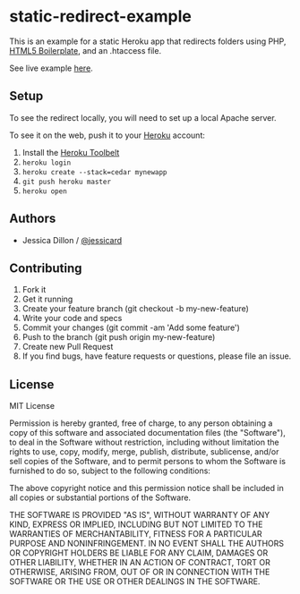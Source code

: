 static-redirect-example
======================

This is an example for a static Heroku app that redirects folders using PHP, [HTML5 Boilerplate](http://html5boilerplate.com/), and an .htaccess file.

See live example [here](http://static-redirect-example.herokuapp.com/).


## Setup

To see the redirect locally, you will need to set up a local Apache server.

To see it on the web, push it to your [Heroku](http://heroku.com) account:

1. Install the [Heroku Toolbelt](https://toolbelt.heroku.com/)
1. `heroku login`
1. `heroku create --stack=cedar mynewapp`
1. `git push heroku master`
1. `heroku open`


## Authors

  * Jessica Dillon / [@jessicard](//www.github.com/jessicard)


## Contributing

1. Fork it
1. Get it running
1. Create your feature branch (git checkout -b my-new-feature)
1. Write your code and specs
1. Commit your changes (git commit -am 'Add some feature')
1. Push to the branch (git push origin my-new-feature)
1. Create new Pull Request
1. If you find bugs, have feature requests or questions, please file an issue.


## License

MIT License

Permission is hereby granted, free of charge, to any person obtaining
a copy of this software and associated documentation files (the
"Software"), to deal in the Software without restriction, including
without limitation the rights to use, copy, modify, merge, publish,
distribute, sublicense, and/or sell copies of the Software, and to
permit persons to whom the Software is furnished to do so, subject to
the following conditions:

The above copyright notice and this permission notice shall be
included in all copies or substantial portions of the Software.

THE SOFTWARE IS PROVIDED "AS IS", WITHOUT WARRANTY OF ANY KIND,
EXPRESS OR IMPLIED, INCLUDING BUT NOT LIMITED TO THE WARRANTIES OF
MERCHANTABILITY, FITNESS FOR A PARTICULAR PURPOSE AND
NONINFRINGEMENT. IN NO EVENT SHALL THE AUTHORS OR COPYRIGHT HOLDERS BE
LIABLE FOR ANY CLAIM, DAMAGES OR OTHER LIABILITY, WHETHER IN AN ACTION
OF CONTRACT, TORT OR OTHERWISE, ARISING FROM, OUT OF OR IN CONNECTION
WITH THE SOFTWARE OR THE USE OR OTHER DEALINGS IN THE SOFTWARE.
